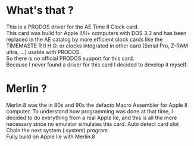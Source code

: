 # What's that ?
This is a PRODOS driver for the AE Time II Clock card.  
This card was build for Apple II/II+ computers with DOS 3.3 and has been replaced in the AE catalog by more efficient clock cards like the TIMEMASTE R II H.O. or clocks integrated in other card (Serial Pro, Z-RAM ultra, ...) usable with PRODOS.  
So there is no official PRODOS support for this card.  
Because I never found a driver for this card I decided to develop it myself.  
# Merlin ?
Merlin.8 was the in 80s and 90s the defacto Macro Assembler for Apple II computer. To understand how programming was done at that time, I decided to do everything from a real Apple IIe, and this is all the more necessary since no emulator simulates this card. 
Auto detect card slot  
Chain the next system (.system) program  
Fully build on Apple IIe with Merlin.8  
